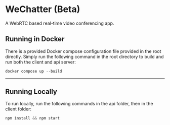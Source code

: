 # WeChatter (Beta)

A WebRTC based real-time video conferencing app.

## Running in Docker

There is a provided Docker compose configuration file provided in the root directly. Simply run the following command in the root directory to build and run both the client and api server:
```javascript
docker compose up --build
```

***

## Running Locally

To run locally, run the following commands in the api folder, then in the client folder:
```javascript
npm install && npm start 
```

